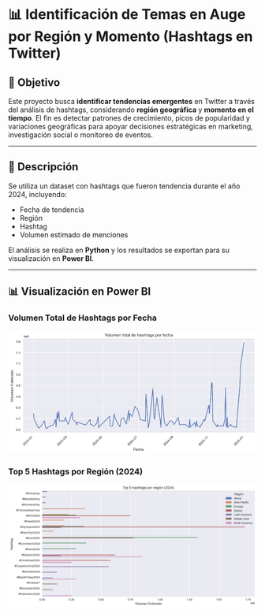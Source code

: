 # 📊 Identificación de Temas en Auge por Región y Momento (Hashtags en Twitter)

## 📌 Objetivo
Este proyecto busca **identificar tendencias emergentes** en Twitter a través del análisis de hashtags, considerando **región geográfica** y **momento en el tiempo**. El fin es detectar patrones de crecimiento, picos de popularidad y variaciones geográficas para apoyar decisiones estratégicas en marketing, investigación social o monitoreo de eventos.

---

## 📝 Descripción
Se utiliza un dataset con hashtags que fueron tendencia durante el año 2024, incluyendo:
- Fecha de tendencia
- Región
- Hashtag
- Volumen estimado de menciones

El análisis se realiza en **Python** y los resultados se exportan para su visualización en **Power BI**.

---

## 📊 Visualización en Power BI

### Volumen Total de Hashtags por Fecha

![Ex2](./assets/preview1.png)

### Top 5 Hashtags por Región (2024)

![Ex1](./assets/preview2.png)

